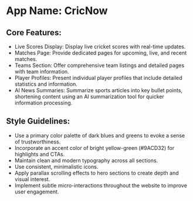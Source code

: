 # **App Name**: CricNow

## Core Features:

- Live Scores Display: Display live cricket scores with real-time updates.
- Matches Page: Provide dedicated pages for upcoming, live, and recent matches.
- Teams Section: Offer comprehensive team listings and detailed pages with team information.
- Player Profiles: Present individual player profiles that include detailed statistics and information.
- AI News Summaries: Summarize sports articles into key bullet points, shortening content using an AI summarization tool for quicker information processing.

## Style Guidelines:

- Use a primary color palette of dark blues and greens to evoke a sense of trustworthiness.
- Incorporate an accent color of bright yellow-green (#9ACD32) for highlights and CTAs.
- Maintain clean and modern typography across all sections.
- Use consistent, minimalistic icons.
- Apply parallax scrolling effects to hero sections to create depth and visual interest.
- Implement subtle micro-interactions throughout the website to improve user engagement.